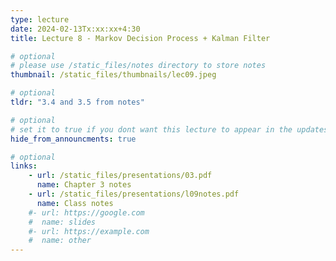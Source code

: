 ```yaml
---
type: lecture
date: 2024-02-13Tx:xx:xx+4:30
title: Lecture 8 - Markov Decision Process + Kalman Filter

# optional
# please use /static_files/notes directory to store notes
thumbnail: /static_files/thumbnails/lec09.jpeg

# optional
tldr: "3.4 and 3.5 from notes"

# optional
# set it to true if you dont want this lecture to appear in the updates section
hide_from_announcments: true

# optional
links:
    - url: /static_files/presentations/03.pdf
      name: Chapter 3 notes
    - url: /static_files/presentations/l09notes.pdf
      name: Class notes
    #- url: https://google.com
    #  name: slides
    #- url: https://example.com
    #  name: other
---
```

<!-- Other additional contents using markdown -->

